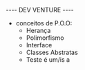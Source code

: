  ---- DEV VENTURE  ----

- conceitos de P.O.O:
  - Herança
  - Polimorfismo
  - Interface
  - Classes Abstratas
  - Teste é um/is a
